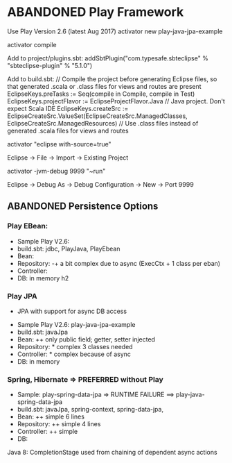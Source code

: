 # ABANDONED Play Framework
Use Play Version 2.6 (latest Aug 2017)
activator new play-java-jpa-example

activator compile

Add to project/plugins.sbt:
addSbtPlugin("com.typesafe.sbteclipse" % "sbteclipse-plugin" % "5.1.0")

Add to build.sbt:
// Compile the project before generating Eclipse files, so that generated .scala or .class files for views and routes are present
EclipseKeys.preTasks := Seq(compile in Compile, compile in Test)
EclipseKeys.projectFlavor := EclipseProjectFlavor.Java           // Java project. Don't expect Scala IDE
EclipseKeys.createSrc := EclipseCreateSrc.ValueSet(EclipseCreateSrc.ManagedClasses, EclipseCreateSrc.ManagedResources)  // Use .class files instead of generated .scala files for views and routes

activator "eclipse with-source=true"

Eclipse -> File -> Import -> Existing Project

activator -jvm-debug 9999 "~run"

Eclipse -> Debug As -> Debug Configuration -> New -> Port 9999

## ABANDONED Persistence Options
### Play EBean:
* Sample Play V2.6: 
* build.sbt: jdbc, PlayJava, PlayEbean
* Bean: 
* Repository: -+ a bit complex due to async (ExecCtx + 1 class per eban)
* Controller: 
* DB: in memory h2

### Play JPA
- JPA with support for async DB access
* Sample Play V2.6: play-java-jpa-example
* build.sbt: javaJpa
* Bean: ++ only public field; getter, setter injected
* Repository: * complex 3 classes needed
* Controller: * complex because of async
* DB: in memory

### Spring, Hibernate => PREFERRED without Play
* Sample: play-spring-data-jpa => RUNTIME FAILURE
==> play-java-spring-data-jpa
* build.sbt: javaJpa, spring-context, spring-data-jpa, 
* Bean: ++ simple 6 lines
* Repository: ++ simple 4 lines
* Controller: ++ simple
* DB: 

Java 8: CompletionStage used from chaining of dependent async actions

